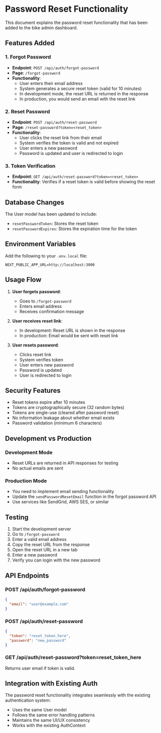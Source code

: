 # Password Reset Functionality

This document explains the password reset functionality that has been added to the bike admin dashboard.

## Features Added

### 1. Forgot Password
- **Endpoint**: `POST /api/auth/forgot-password`
- **Page**: `/forgot-password`
- **Functionality**: 
  - User enters their email address
  - System generates a secure reset token (valid for 10 minutes)
  - In development mode, the reset URL is returned in the response
  - In production, you would send an email with the reset link

### 2. Reset Password
- **Endpoint**: `POST /api/auth/reset-password`
- **Page**: `/reset-password?token=<reset_token>`
- **Functionality**:
  - User clicks the reset link from their email
  - System verifies the token is valid and not expired
  - User enters a new password
  - Password is updated and user is redirected to login

### 3. Token Verification
- **Endpoint**: `GET /api/auth/reset-password?token=<reset_token>`
- **Functionality**: Verifies if a reset token is valid before showing the reset form

## Database Changes

The User model has been updated to include:
- `resetPasswordToken`: Stores the reset token
- `resetPasswordExpires`: Stores the expiration time for the token

## Environment Variables

Add the following to your `.env.local` file:
```
NEXT_PUBLIC_APP_URL=http://localhost:3000
```

## Usage Flow

1. **User forgets password**:
   - Goes to `/forgot-password`
   - Enters email address
   - Receives confirmation message

2. **User receives reset link**:
   - In development: Reset URL is shown in the response
   - In production: Email would be sent with reset link

3. **User resets password**:
   - Clicks reset link
   - System verifies token
   - User enters new password
   - Password is updated
   - User is redirected to login

## Security Features

- Reset tokens expire after 10 minutes
- Tokens are cryptographically secure (32 random bytes)
- Tokens are single-use (cleared after password reset)
- No information leakage about whether email exists
- Password validation (minimum 6 characters)

## Development vs Production

### Development Mode
- Reset URLs are returned in API responses for testing
- No actual emails are sent

### Production Mode
- You need to implement email sending functionality
- Update the `sendPasswordResetEmail` function in the forgot password API
- Use services like SendGrid, AWS SES, or similar

## Testing

1. Start the development server
2. Go to `/forgot-password`
3. Enter a valid email address
4. Copy the reset URL from the response
5. Open the reset URL in a new tab
6. Enter a new password
7. Verify you can login with the new password

## API Endpoints

### POST /api/auth/forgot-password
```json
{
  "email": "user@example.com"
}
```

### POST /api/auth/reset-password
```json
{
  "token": "reset_token_here",
  "password": "new_password"
}
```

### GET /api/auth/reset-password?token=reset_token_here
Returns user email if token is valid.

## Integration with Existing Auth

The password reset functionality integrates seamlessly with the existing authentication system:
- Uses the same User model
- Follows the same error handling patterns
- Maintains the same UI/UX consistency
- Works with the existing AuthContext

